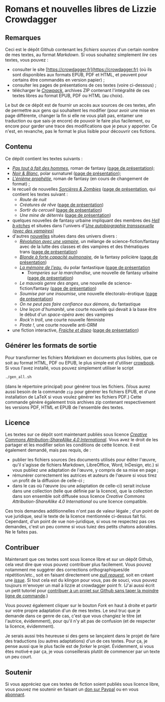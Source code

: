 Romans et nouvelles libres de Lizzie Crowdagger 
=========================================================

Remarques
---------

Ceci est le dépôt Github contenant les *fichiers sources* d'un
certain nombre de mes textes, au format
*Markdown*. Si vous souhaitez simplement *lire* ces textes, vous pouvez :

* consulter le site
[https://crowdagger.fr](https://crowdagger.fr) (où ils sont disponibles
aux formats EPUB, PDF et HTML, et peuvent pour certains être commandés en version papier) ;
* consulter les pages de présentations de ces textes (voire ci-dessous) ;
* télécharger le [*Crowpack*](https://github.com/Crowdagger/textes/releases),  archives ZIP contenant l'intégralité de ces textes libres au format EPUB, PDF ou HTML (au choix). 

Le but de ce dépôt est de fournir un accès aux sources de ces
textes, afin de permettre aux gens qui souhaitent les modifier
(pour avoir une mise en page différente, changer la fin si elle ne
vous plaît pas, entamer une traduction ou que sais-je encore) de
pouvoir le faire plus facilement, ou encore pour garder une trace des
modifications que je peux y apporter. Ce n'est, en revanche, pas le
format le plus lisible pour découvrir ces fictions.

Contenu 
-------

Ce dépôt contient les textes suivants :

* [*Pas tout à fait des hommes*](ptafdh/), roman de fantasy ([page de présentation](https://crowdagger.fr/pas-tout-a-fait-des-hommes/));
* [*Noir & Blanc*](blanc-noir/), polar surnaturel ([page de présentation](https://crowdagger.fr/noir-blanc/));
* [*L'énième prophétie*](enieme_prophetie/), roman de fantasy (en cours de changement de format) ;
* le recueil de nouvelles
  [*Sorcières & Zombies*](recueils/sorcieres_zombies/) ([page de présentation](https://crowdagger.fr/sorcieres-zombies/), qui contient les
  textes suivant :
  * *Route de nuit* 
  * *Créatures de rêve* ([page de présentation](https://crowdagger.fr/creatures-de-reve/))
  * *Sortir du cercueil* ([page de présentation](https://crowdagger.fr/sortir-du-cercueil/))
  * *Une mine de déterrés* ([page de présentation](https://crowdagger.fr/une-mine-de-deterres/))
* quelques nouvelles de fantasy urbaine impliquant des membres des
[*Hell b☠tches*](hell_butches/) et situées dans l'univers
d'[*Une autobiographie transsexuelle (avec des vampires)*](https://crowdagger.fr/une-autobiographie-transsexuelle-avec-des-vampires/) 
* d'autres [nouvelles](nouvelles/) situées dans des univers divers :
  * [*Révolution avec une vampire*](nouvelles/revolution/), un mélange
    de science-fiction/fantasy avec de la lutte des classes et des
    vampires et des thématiques trans ([page de présentation](https://crowdagger.fr/revolution-avec-une-vampire/))
  * [*Blonde à forte capacité pulmonaire*](nouvelles/pulmonaire/), de
    la fantasy policière ([page de présentation](https://crowdagger.fr/blonde-a-forte-capacite-pulmonaire/))
  * [*La mémoire de l'eau*](nouvelles/memoire/), du polar fantastique ([page de présentation](https://crowdagger.fr/la-memoire-de-leau/)
    * *Tromperies sur la marchandise*, une nouvelle de fantasy urbaine  ([page de présentation](https://crowdagger.fr/tromperies-sur-la-marchandise/))
  * *Le mauvais genre des anges*, une nouvelle de science-fiction/fantasy ([page de présentation](https://crowdagger.fr/le-mauvais-genre-des-anges/))
  * *Soumise par une insoumise*, une nouvelle électoralo-érotique ([page de présentation](https://crowdagger.fr/soumise-par-une-insoumise/))
  * *On ne peut pas faire confiance aux démons*, du fantastique 
  * *Une leçon d'humanité*, une courte nouvelle qui devait à la base
    être le début d'un *space-opéra* avec des vampires 
  * *Rock'n troll*, une courte nouvelle féministe 
  * *Pirate !*, une courte nouvelle anti-DRM 
* une fiction interactive, [*Fraiche et dispo*](fictions_interactives/fraiche_et_dispo/) ([page de présentation](https://crowdagger.fr/fraiche-et-dispo/))

Générer les formats de sortie
-----------------------------

Pour transformer les fichiers *Markdown* en documents plus lisibles,
que ce soit au format HTML, PDF ou EPUB, le plus simple est d'utiliser
[crowbook](https://github.com/lise-henry/crowbook). Si vous l'avez installé, vous pouvez simplement utiliser le script 

```bash
./gen_all.sh
```

(dans le répertoire principal) pour générer tous les fichiers. (Vous aurez aussi besoin de la commande `zip` pour générer les fichiers EPUB, et d'une installation de LaTeX si vous voulez générer les fichiers PDF.) Cette commande génère également trois archives zip contenant respectivement les versions PDF, HTML et EPUB de l'ensemble des textes.

Licence 
--------

Les textes sur ce dépôt sont maintenant publiés sous licence [*Creative Commons
Attribution-ShareAlike 4.0 International*](https://creativecommons.org/licenses/by-sa/4.0/). Vous
avez le droit de les partager et les modifier selon les conditions de cette licence. Il est également demandé, mais pas requis, de : 

* publier les fichiers sources (les documents utilisés pour éditer
  l'œuvre, qu'il s'agisse de fichiers Markdown, LibreOffice, Word,
  InDesign, etc.) si vous publiez une adaptation de l'œuvre, y compris
  de sa mise en page ; 
* rémunérer correctement les autrices et auteurs de l'œuvre si vous
  tirez un profit de la diffusion de celle-ci ; 
* dans le cas où l'œuvre (ou une adaptation de celle-ci) serait
  incluse dans une collection (telle que définie par la licence), que
  la collection dans son ensemble soit diffusée sous licence
  *Creative Commons Attribution-ShareAlike 4.0 International* ou une
  licence compatible. 

Ces trois demandes additionnelles n'ont pas de valeur légale ; d'un
point de vue juridique, seul le texte de la licence mentionnée
ci-dessus fait foi. Cependant, d'un point de vue non-juridique, si
vous ne respectez pas ces demandes, c'est un peu comme si vous tuiez
des petits chatons adorables. Ne le faites pas.

Contribuer 
------------

Maintenant que ces textes sont sous licence libre et sur un dépôt
Github, cela veut dire que vous pouvez contribuer plus
facilement. Vous pouvez notamment me suggérer des corrections
orthographiques/de répétition/etc., soit en faisant directement une
[*pull request*](https://github.com/Crowdagger/textes/pulls), soit en
créant une [*issue*](https://github.com/Crowdagger/textes/issues). Si
tout cela est du klingon pour vous, pas de souci, vous pouvez toujours
m'envoyer un mail à lizzie at crowdagger point fr. (J'ai aussi écrit un petit tutoriel pour [contribuer à un projet sur Github sans taper la moindre ligne de commande](http://crowdagger.fr/blog/index.php?post/2017/03/22/Tutoriel-%3A-contribuer-%C3%A0-un-projet-sur-Github).)

Vous pouvez également cliquer sur le bouton *Fork* en haut à droite et
partir sur votre propre adaptation d'un de mes textes. Le seul truc
que je demande dans ce genre de cas, c'est que vous changiez le titre
(et l'autrice, évidemment), pour qu'il n'y ait pas de confusion (et de
respecter la licence, évidemment).

Je serais aussi très heureuse si des gens se lançaient dans le projet
de faire des traductions (ou autres adaptations) d'un de ces
textes. Pour ça, je pense aussi que le plus facile est de *forker* le
projet. Évidemment, si vous êtes motivé·e par ça, je vous
conseillerais plutôt de commencer par un texte un peu court.



Soutenir
---------

Si vous appréciez que ces textes de fiction soient publiés sous licence libre, vous pouvez me soutenir en faisant un [don sur Paypal](https://www.paypal.me/crowdagger) ou en vous [abonnant](https://crowdagger.fr/abonne%c2%b7e%c2%b7s/).


